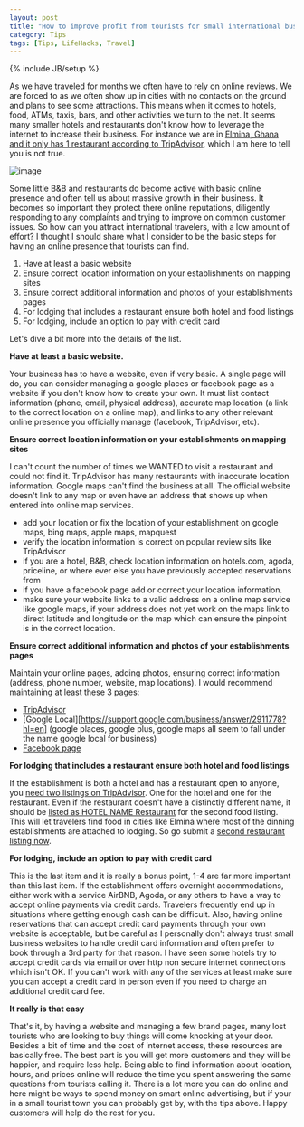 ```yaml
---
layout: post
title: "How to improve profit from tourists for small international businesses"
category: Tips
tags: [Tips, LifeHacks, Travel]
---
```

{% include JB/setup %}

As we have traveled for months we often have to rely on online reviews. We are forced to as we often show up in cities with no contacts on the ground and plans to see some attractions. This means when it comes to hotels, food, ATMs, taxis, bars, and other activities we turn to the net. It seems many smaller hotels and restaurants don't know how to leverage the internet to increase their business. For instance we are in [Elmina, Ghana and it only has 1 restaurant according to TripAdvisor](http://www.tripadvisor.com.my/Restaurants-g303867-Elmina_Central_Region.html), which I am here to tell you is not true.

![image](http://millermayersadventures.files.wordpress.com/2014/12/dsc_0013-e1418910268449.jpg)

Some little B&B and restaurants do become active with basic online presence and often tell us about massive growth in their business. It becomes so important they protect there online reputations, diligently responding to any complaints and trying to improve on common customer issues. So how can you attract international travelers, with a low amount of effort? I thought I should share what I consider to be the basic steps for having an online presence that tourists can find.

1. Have at least a basic website
2. Ensure correct location information on your establishments on mapping sites
3. Ensure correct additional information and photos of your establishments pages
4. For lodging that includes a restaurant ensure both hotel and food listings
5. For lodging, include an option to pay with credit card

Let's dive a bit more into the details of the list.

__Have at least a basic website.__

  Your business has to have a website, even if very basic. A single page will do, you can consider managing a google places or facebook page as a website if you don't know how to create your own. It must list contact information (phone, email, physical address), accurate map location (a link to the correct location on a online map), and links to any other relevant online presence you officially manage (facebook, TripAdvisor, etc).

__Ensure correct location information on your establishments on mapping sites__

  I can't count the number of times we WANTED to visit a restaurant and could not find it. TripAdvisor has many restaurants with inaccurate location information. Google maps can't find the business at all. The official website doesn't link to any map or even have an address that shows up when entered into online map services.
  * add your location or fix the location of your establishment on google maps, bing maps, apple maps, mapquest
  * verify the location information is correct on popular review sits like TripAdvisor
  * if you are a hotel, B&B, check location information on hotels.com, agoda, priceline, or where ever else you have previously accepted reservations from
  * if you have a facebook page add or correct your location information.
  * make sure your website links to a valid address on a online map service like google maps, if your address does not yet work on the maps link to direct latitude and longitude on the map which can ensure the pinpoint is in the correct location.

__Ensure correct additional information and photos of your establishments pages__

  Maintain your online pages, adding photos, ensuring correct information (address, phone number, website, map locations). I would recommend maintaining at least these 3 pages:
  * [TripAdvisor](http://www.tripadvisor.com/GetListedNew)
  * [Google Local][https://support.google.com/business/answer/2911778?hl=en] (google places, google plus, google maps all seem to fall under the name google local for business)
  * [Facebook page](https://www.facebook.com/help/104002523024878)
  
__For lodging that includes a restaurant ensure both hotel and food listings__

If the establishment is both a hotel and has a restaurant open to anyone, you [need two listings on TripAdvisor](http://www.tripadvisor.co.za/ShowTopic-g1-i12105-k7806366-Can_a_pub_be_listed_as_a_hotel_restaurant_and_attraction-TripAdvisor_Support.html). One for the hotel and one for the restaurant. Even if the restaurant doesn't have a distinctly different name, it should be [listed as HOTEL NAME Restaurant](https://www.tripadvisorsupport.com/hc/en-us/articles/200614647-Restaurant-listing-guidelines) for the second food listing. This will let travelers find food in cities like Elmina where most of the dinning establishments are attached to lodging. So go submit a [second restaurant listing now](http://www.tripadvisor.co.uk/GetListedRestaurant).
 

__For lodging, include an option to pay with credit card__

  This is the last item and it is really a bonus point, 1-4 are far more important than this last item. If the establishment offers overnight accommodations, either work with a service AirBNB, Agoda, or any others to have a way to accept online payments via credit cards. Travelers frequently end up in situations where getting enough cash can be difficult. Also, having online reservations that can accept credit card payments through your own website is acceptable, but be careful as I personally don't always trust small business websites to handle credit card information and often prefer to book through a 3rd party for that reason. I have seen some hotels try to accept credit cards via email or over http non secure internet connections which isn't OK. If you can't work with any of the services at least make sure you can accept a credit card in person even if you need to charge an additional credit card fee.

__It really is that easy__

That's it, by having a website and managing a few brand pages, many lost tourists who are looking to buy things will come knocking at your door. Besides a bit of time and the cost of internet access, these resources are basically free. The best part is you will get more customers and they will be happier, and require less help. Being able to find information about location, hours, and prices online will reduce the time you spent answering the same questions from tourists calling it. There is a lot more you can do online and here might be ways to spend money on smart online advertising, but if your in a small tourist town you can probably get by, with the tips above. Happy customers will help do the rest for you. 
